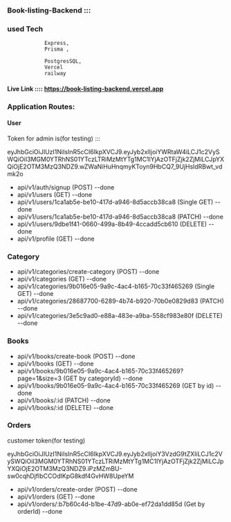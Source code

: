 ### Book-listing-Backend :::

### used Tech 

                Express,
                Prisma ,

                PostgresSQL,
                Vercel 
                railway



#### Live Link ::::  https://book-listing-backend.vercel.app

### Application Routes:

#### User

Token for admin is(for testing) :::

eyJhbGciOiJIUzI1NiIsInR5cCI6IkpXVCJ9.eyJyb2xlIjoiYWRtaW4iLCJ1c2VySWQiOiI3MGM0YTRhNS01YTczLTRiMzMtYTg1MC1lYjAzOTFjZjk2ZjMiLCJpYXQiOjE2OTM3MzQ3NDZ9.wZWaNiHuHnqmyKToyn9HbCQ7_9UjHsldRBwt_vdmk2o


- api/v1/auth/signup (POST)  --done
- api/v1/users (GET)   --done
- api/v1/users/1ca1ab5e-be10-417d-a946-8d5accb38ca8 (Single GET) --done
- api/v1/users/1ca1ab5e-be10-417d-a946-8d5accb38ca8 (PATCH) --done
- api/v1/users/9dbe1f41-0660-499a-8b49-4ccadd5cb610 (DELETE)  --done
- api/v1/profile (GET)  --done

### Category

- api/v1/categories/create-category (POST) --done
- api/v1/categories (GET) --done
- api/v1/categories/9b016e05-9a9c-4ac4-b165-70c33f465269 (Single GET) --done
- api/v1/categories/28687700-6289-4b74-b920-70b0e0829d83 (PATCH) --done
- api/v1/categories/3e5c9ad0-e88a-483e-a9ba-558cf983e80f (DELETE) --done

### Books

- api/v1/books/create-book (POST)  --done
- api/v1/books (GET)  --done
- api/v1/books/9b016e05-9a9c-4ac4-b165-70c33f465269?page=1&size=3 (GET by categoryId) --done
- api/v1/books/9b016e05-9a9c-4ac4-b165-70c33f465269 (GET by id) --done
- api/v1/books/:id (PATCH)  --done
- api/v1/books/:id (DELETE)  --done

### Orders

customer token(for testing)

eyJhbGciOiJIUzI1NiIsInR5cCI6IkpXVCJ9.eyJyb2xlIjoiY3VzdG9tZXIiLCJ1c2VySWQiOiI3MGM0YTRhNS01YTczLTRiMzMtYTg1MC1lYjAzOTFjZjk2ZjMiLCJpYXQiOjE2OTM3MzQ3NDZ9.iPzMZmBU-sw0cqhDjfIbCCOdIKpG8kdf4GvHW8UpeYM

- api/v1/orders/create-order (POST)  --done
- api/v1/orders (GET)  --done
- api/v1/orders/:b7b60c4d-b1be-47d9-ab0e-ef72da1dd85d (Get by orderId)  --done
